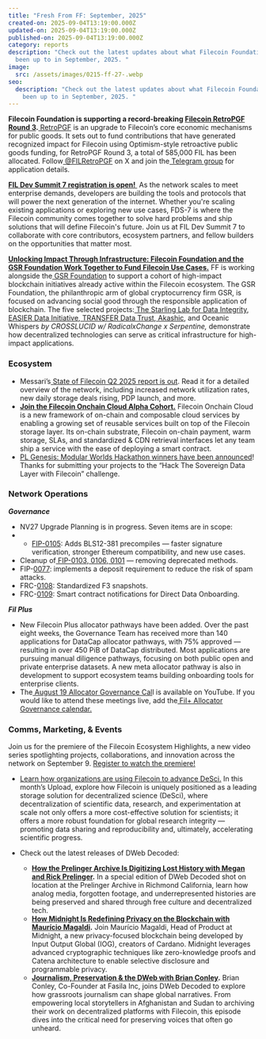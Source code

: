 ```yaml
---
title: "Fresh From FF: September, 2025"
created-on: 2025-09-04T13:19:00.000Z
updated-on: 2025-09-04T13:19:00.000Z
published-on: 2025-09-04T13:19:00.000Z
category: reports
description: "Check out the latest updates about what Filecoin Foundation has
  been up to in September, 2025. "
image:
  src: /assets/images/0215-ff-27-.webp
seo:
  description: "Check out the latest updates about what Filecoin Foundation has
    been up to in September, 2025. "
---
```

**Filecoin Foundation is supporting a record-breaking [Filecoin RetroPGF Round 3](https://filecoin.io/blog/posts/filecoin-retropgf-round-3-powering-proven-impact-with-585k-fil/blog/posts/amplify-the-impact-fil-retropgf-2-with-drips/).**[ RetroPGF](https://app.optimism.io/retropgf) is an upgrade to Filecoin’s core economic mechanisms for public goods. It sets out to fund contributions that have generated recognized impact for Filecoin using Optimism-style retroactive public goods funding, for RetroPGF Round 3, a total of 585,000 FIL has been allocated. Follow[ @FILRetroPGF](https://twitter.com/FILRetroPGF) on X and join the[ Telegram group](https://t.me/+haan_QdnllYyZmE1) for application details. 

**[FIL Dev Summit 7 registration is open! ​](https://www.fildev.io/FDS-7)** As the network scales to meet enterprise demands, developers are building the tools and protocols that will power the next generation of the internet.​ Whether you're scaling existing applications or exploring new use cases, FDS-7 is where the Filecoin community comes together to solve hard problems and ship solutions that will define Filecoin's future. ​Join us at FIL Dev Summit 7 to collaborate with core contributors, ecosystem partners, and fellow builders on the opportunities that matter most.

**[Unlocking Impact Through Infrastructure: Filecoin Foundation and the GSR Foundation Work Together to Fund Filecoin Use Cases.](https://fil.org/blog/unlocking-impact-through-infrastructure-filecoin-foundation-and-the-gsr-foundation-work-together-to-fund-filecoin-use-cases)** FF is working alongside the[ GSR Foundation](https://www.gsrfoundation.io/) to support a cohort of high-impact blockchain initiatives already active within the Filecoin ecosystem. The GSR Foundation, the philanthropic arm of global cryptocurrency firm GSR, is focused on advancing social good through the responsible application of blockchain. The five selected projects:[ The Starling Lab for Data Integrity](https://www.google.com/search?q=starling+lab&oq=starling+lab&gs_lcrp=EgZjaHJvbWUqBggAEEUYOzIGCAAQRRg7MgYIARBFGDsyBggCEC4YQNIBCDEwOTFqMGoxqAIAsAIA&sourceid=chrome&ie=UTF-8),[ EASIER Data Initiative](https://easierdata.org/),[ TRANSFER Data Trust](https://transfer.art/),[ Akashic](https://www.akashic.xyz/), and Oceanic Whispers *by CROSSLUCID w/ RadicalxChange x Serpentine,* demonstrate how decentralized technologies can serve as critical infrastructure for high-impact applications.

### **Ecosystem**

* Messari’s[ State of Filecoin Q2 2025 report is out](https://messari.io/report/state-of-filecoin-q2-2025). Read it for a detailed overview of the network, including increased network utilization rates, new daily storage deals rising, PDP launch, and more. 
* **[Join the Filecoin Onchain Cloud Alpha Cohort.](https://app.akindo.io/wave-hacks/1PRjgGzKaTqXaQBBl)** Filecoin Onchain Cloud is a new framework of on-chain and composable cloud services by enabling a growing set of reusable services built on top of the Filecoin storage layer. Its on-chain substrate, Filecoin on-chain payment, warm storage, SLAs, and standardized & CDN retrieval interfaces let any team ship a service with the ease of deploying a smart contract.
* [PL Genesis: Modular Worlds Hackathon winners have been announced](https://x.com/PL__Genesis/status/1946309533900689653)! Thanks for submitting your projects to the “Hack The Sovereign Data Layer with Filecoin” challenge.

### **Network Operations**

***Governance***

* NV27 Upgrade Planning is in progress. Seven items are in scope:
* * [FIP-0105](https://github.com/filecoin-project/FIPs/blob/master/FIPS/fip-0105.md): Adds BLS12-381 precompiles — faster signature verification, stronger Ethereum compatibility, and new use cases.
* Cleanup of[ FIP-0103](https://github.com/filecoin-project/FIPs/blob/master/FIPS/fip-0103.md),[ 0106](https://github.com/filecoin-project/FIPs/blob/master/FIPS/fip-0106.md),[ 0101](https://github.com/filecoin-project/FIPs/blob/master/FIPS/fip-0101.md) — removing deprecated methods.
* FIP-[0077](https://github.com/filecoin-project/FIPs/blob/master/FIPS/fip-0077.md): implements a deposit requirement to reduce the risk of spam attacks. 
* FRC-[0108](https://github.com/filecoin-project/FIPs/blob/master/FRCs/frc-0108.md): Standardized F3 snapshots.
* FRC-[0109](https://github.com/filecoin-project/FIPs/pull/1180): Smart contract notifications for Direct Data Onboarding.

***Fil Plus*** 

* New Filecoin Plus allocator pathways have been added. Over the past eight weeks, the Governance Team has received more than 140 applications for DataCap allocator pathways, with 75% approved — resulting in over 450 PiB of DataCap distributed. Most applications are pursuing manual diligence pathways, focusing on both public open and private enterprise datasets. A new meta allocator pathway is also in development to support ecosystem teams building onboarding tools for enterprise clients.
* The[ August 19 Allocator Governance Cal](https://www.youtube.com/watch?v=8ECscTHagas)l is available on YouTube. If you would like to attend these meetings live, add the[ Fil+ Allocator Governance calendar.](https://calendar.google.com/calendar/embed?src=c_k1gkfoom17g0j8c6bam6uf43j0%40group.calendar.google.com&ctz=America%2FLos_Angeles)

### **Comms, Marketing, & Events**

Join us for the premiere of the Filecoin Ecosystem Highlights, a new video series spotlighting projects, collaborations, and innovation across the network on September 9. [Register to watch the premiere!](https://luma.com/x398pxmn?)

* [Learn how organizations are using Filecoin to advance DeSci.](https://upload.fil.org/p/how-organizations-use-filecoin-to-advance-desci-d846b9a811073a1a) In this month’s Upload, explore how Filecoin is uniquely positioned as a leading storage solution for decentralized science (DeSci), where decentralization of scientific data, research, and experimentation at scale not only offers a more cost-effective solution for scientists; it offers a more robust foundation for global research integrity — promoting data sharing and reproducibility and, ultimately, accelerating scientific progress. 
* Check out the latest releases of DWeb Decoded: 

  * **[How the Prelinger Archive Is Digitizing Lost History with Megan and Rick Prelinger](https://www.youtube.com/watch?v=vCGeMDFddko).** In a special edition of DWeb Decoded shot on location at the Prelinger Archive in Richmond California, learn how analog media, forgotten footage, and underrepresented histories are being preserved and shared through free culture and decentralized tech.
  * **[How Midnight Is Redefining Privacy on the Blockchain with Maurício Magaldi](https://www.youtube.com/watch?v=Ej5l7RX_lAw).** Join Maurício Magaldi, Head of Product at Midnight, a new privacy-focused blockchain being developed by Input Output Global (IOG), creators of Cardano. Midnight leverages advanced cryptographic techniques like zero-knowledge proofs and Catena architecture to enable selective disclosure and programmable privacy.
  * **[Journalism, Preservation & the DWeb with Brian Conley](https://www.youtube.com/watch?v=AoCSxZDcqvc).** Brian Conley, Co-Founder at Fasila Inc, joins DWeb Decoded to explore how grassroots journalism can shape global narratives. From empowering local storytellers in Afghanistan and Sudan to archiving their work on decentralized platforms with Filecoin, this episode dives into the critical need for preserving voices that often go unheard.
